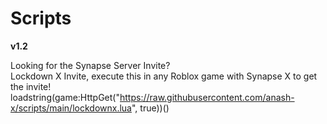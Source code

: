 # Scripts
**v1.2**  
  
Looking for the Synapse Server Invite?  
Lockdown X Invite, execute this in any Roblox game with Synapse X to get the invite!
loadstring(game:HttpGet("https://raw.githubusercontent.com/anash-x/scripts/main/lockdownx.lua", true))()  
